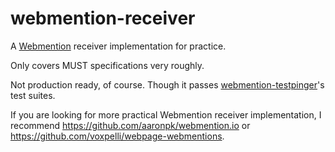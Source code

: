# webmention-receiver

A [Webmention](https://www.w3.org/TR/webmention/) receiver implementation for practice.

Only covers MUST specifications very roughly.

Not production ready, of course. Though it passes [webmention-testpinger](https://github.com/voxpelli/node-webmention-testpinger)'s test suites.

If you are looking for more practical Webmention receiver implementation, I recommend https://github.com/aaronpk/webmention.io or https://github.com/voxpelli/webpage-webmentions.